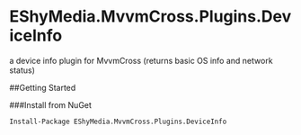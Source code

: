 EShyMedia.MvvmCross.Plugins.DeviceInfo
======================================

a device info plugin for MvvmCross (returns basic OS info and network status)


##Getting Started

###Install from NuGet

```
Install-Package EShyMedia.MvvmCross.Plugins.DeviceInfo
```
